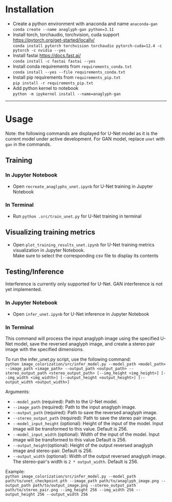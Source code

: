 # Installation
- Create a python environment with anaconda and name `anaconda-gan` <br>
`conda create --name anaglyph-gan python=3.11`
- Install torch, torchaudio, torchvision, cuda support https://pytorch.org/get-started/locally/ <br>
`conda install pytorch torchvision torchaudio pytorch-cuda=12.4 -c pytorch -c nvidia --yes`
- Install fastai https://docs.fast.ai/ <br>
`conda install -c fastai fastai --yes`
- Install conda requirements from `requirements_conda.txt` <br>
`conda install --yes --file requirements_conda.txt`
- Install pip requirements from `requirements_pip.txt` <br>
`pip install -r requirements_pip.txt`
- Add python kernel to notebook <br>
`python -m ipykernel install --name=anaglyph-gan`


---

# Usage

Note: the following commands are displayed for U-Net model as it is the current model under active development. For GAN model, replace `unet` with `gan` in the commands.

## Training
### In Jupyter Notebook
- Open `recreate_anaglyphs_unet.ipynb` for U-Net training in Jupyter Notebook

### In Terminal
- Run `python .src/train_unet.py` for U-Net training in terminal


## Visualizing training metrics
- Open `plot_training_results_unet.ipynb` for U-Net training metrics visualization in Jupyter Notebook.<br>
Make sure to select the corresponding csv file to display its contents


## Testing/Inference
Interference is currently only supported for U-Net. GAN interference is not yet implemented.

### In Jupyter Notebook
- Open `infer_unet.ipynb` for U-Net  inference in Jupyter Notebook

### In Terminal

This command will process the input anaglyph image using the specified U-Net model, save the reversed anaglyph image, and create a stereo pair image with the specified dimensions.

To run the infer_unet.py script, use the following command:<br>
```python image_colorization/src/infer_model.py --model_path <model_path> --image_path <image_path> --output_path <output_path> --stereo_output_path <stereo_output_path> [--img_height <img_height>] [--img_width <img_width>] [--output_height <output_height>] [--output_width <output_width>]```

Arguments:<br>

- `--model_path` (required): Path to the U-Net model.
- `--image_path` (required): Path to the input anaglyph image.
- `--output_path` (required): Path to save the reversed anaglyph image.
- `--stereo_output_path` (required): Path to save the stereo pair image.
- `--model_input_height` (optional): Height of the input of the model. Input image will be transformed to this value. Default is 256.
- `--model_input_width` (optional): Width of the input of the model. Input image will be transformed to this value Default is 256.
- `--output_height`(optional): Height of the output reversed anaglyph image and stereo-pair. Default is 256.
- `--output_width` (optional): Width of the output reversed anaglyph image. The stereo-pair's width is `2 * output_width`. Default is 256.


Example:<br>
```python image_colorization/src/infer_model.py --model_path path/to/unet_checkpoint.pth --image_path path/to/anaglyph_image.png --output_path path/to/output_image.png --stereo_output_path path/to/stereo_pair.png --img_height 256 --img_width 256 --output_height 256 --output_width 256```
